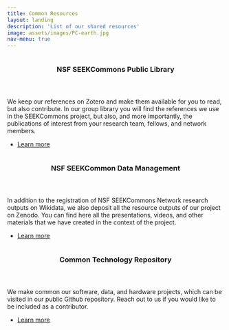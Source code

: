 ```yaml
---
title: Common Resources 
layout: landing
description: 'List of our shared resources'
image: assets/images/PC-earth.jpg
nav-menu: true
---
```


<!-- Main -->
<div id="main">

<!-- One
<section id="one">
	<div class="inner">
		<header class="major">
			<h2>Bibliographic collection</h2>
		</header>
		<p>Description here... deactivated for layout purposes.</p>
	</div>
</section>
-->

<!-- Two -->
<section id="two" class="spotlights">
	<section>
		<a href="https://www.zotero.org/groups/4931993/seekcommons_public_library" class="image">
			<img src="{% link assets/images/biblio.png %}" alt="" data-position="center center" />
		</a>
		<div class="content">
			<div class="inner">
				<header class="major">
					<h3>NSF SEEKCommons Public Library</h3>
				</header>
				<p>
			    We keep our references on Zotero and make them available for you to read, but also contribute. In our group library
				you will find the references we use in the SEEKCommons project, but also, and more importantly, the publications of
                interest from your research team, fellows, and network members.
				</p>
				<ul class="actions">
					<li><a href="https://www.zotero.org/groups/4931993/seekcommons_public_library" class="button">Learn more</a></li>
				</ul>
			</div>
		</div>
	</section>
	<section>
		<a href="https://zenodo.org/communities/seekcommons" class="image">
			<img src="{% link assets/images/datamanagement.png %}" alt="" data-position="top center" />
		</a>
		<div class="content">
			<div class="inner">
				<header class="major">
					<h3>NSF SEEKCommon Data Management</h3>
				</header>
				<p>
			    In addition to the registration of NSF SEEKCommons Network research outputs on Wikidata, we also deposit all the resource outputs of our project on Zenodo.
                You can find here all the presentations, videos, and other materials that we have created in the context of the project.	
				</p>
				<ul class="actions">
					<li><a href="https://zenodo.org/communities/seekcommons/records?q=&l=list&p=1&s=10&sort=newest" class="button">Learn more</a></li>
				</ul>
			</div>
		</div>
	</section>
	<section>
		<a href="https://github.com/SEEKCommons" class="image">
			<img src="{% link assets/images/foss.jpg %}" alt="" data-position="25% 25%" />
		</a>
		<div class="content">
			<div class="inner">
				<header class="major">
					<h3>Common Technology Repository</h3>
				</header>
				<p>
				We make common our software, data, and hardware projects, which can be visited in our public Github repository.
                Reach out to us if you would like to be included as a contributor.
				</p>
				<ul class="actions">
					<li><a href="https://github.com/SEEKCommons" class="button">Learn more</a></li>
				</ul>
			</div>
		</div>
	</section>
</section>
</div>
